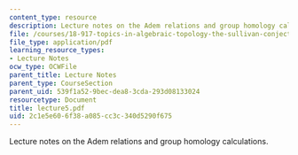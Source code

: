 ```yaml
---
content_type: resource
description: Lecture notes on the Adem relations and group homology calculations.
file: /courses/18-917-topics-in-algebraic-topology-the-sullivan-conjecture-fall-2007/2c1e5e606f38a085cc3c340d5290f675_lecture5.pdf
file_type: application/pdf
learning_resource_types:
- Lecture Notes
ocw_type: OCWFile
parent_title: Lecture Notes
parent_type: CourseSection
parent_uid: 539f1a52-9bec-dea8-3cda-293d08133024
resourcetype: Document
title: lecture5.pdf
uid: 2c1e5e60-6f38-a085-cc3c-340d5290f675
---
```

Lecture notes on the Adem relations and group homology calculations.

